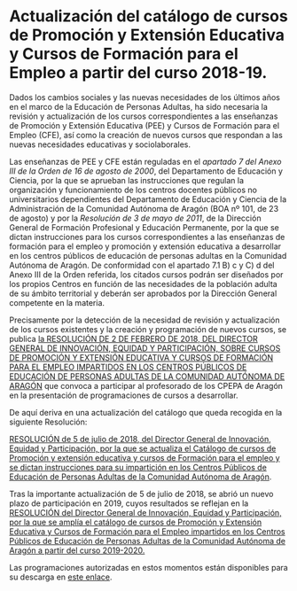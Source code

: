 # Actualización del catálogo de cursos de Promoción y Extensión Educativa y Cursos de Formación para el Empleo a partir del curso 2018-19.

Dados los cambios sociales y las nuevas necesidades de los últimos años en el marco de la Educación de Personas Adultas, ha sido necesaria la revisión y actualización de los cursos correspondientes a las enseñanzas de Promoción y Extensión Educativa \(PEE\) y Cursos de Formación para el Empleo \(CFE\), así como la creación de nuevos cursos que respondan a las nuevas necesidades educativas y sociolaborales.

Las enseñanzas de PEE y CFE están reguladas en el _apartado 7 del Anexo III de la Orden de 16 de agosto de 2000_, del Departamento de Educación y Ciencia, por la que se aprueban las instrucciones que regulan la organización y funcionamiento de los centros docentes públicos no universitarios dependientes del Departamento de Educación y Ciencia de la Administración de la Comunidad Autónoma de Aragón \(BOA nº 101, de 23 de agosto\) y por la _Resolución de 3 de mayo de 2011_, de la Dirección General de Formación Profesional y Educación Permanente, por la que se dictan instrucciones para los cursos correspondientes a las enseñanzas de formación para el empleo y promoción y extensión educativa a desarrollar en los centros públicos de educación de personas adultas en la Comunidad Autónoma de Aragón. De conformidad con el apartado 7.1 B\) c y C\) d del Anexo III de la Orden referida, los citados cursos podrán ser diseñados por los propios Centros en función de las necesidades de la población adulta de su ámbito territorial y deberán ser aprobados por la Dirección General competente en la materia.

Precisamente por la detección de la necesidad de revisión y actualización de los cursos existentes y la creación y programación de nuevos cursos, se publica [la RESOLUCIÓN DE 2 DE FEBRERO DE 2018, DEL DIRECTOR GENERAL DE INNOVACIÓN, EQUIDAD Y PARTICIPACIÓN, SOBRE CURSOS DE PROMOCIÓN Y EXTENSIÓN EDUCATIVA Y CURSOS DE FORMACIÓN PARA EL EMPLEO IMPARTIDOS EN LOS CENTROS PÚBLICOS DE EDUCACIÓN DE PERSONAS ADULTAS DE LA COMUNIDAD AUTÓNOMA DE ARAGÓN](http://www.educaragon.org/FILES/RESOLUCION_DE_2_DE_FEBRERO_DE_2018_FIRMADA.pdf) que convoca a participar al profesorado de los CPEPA de Aragón en la presentación de programaciones de cursos a desarrollar.

De aquí deriva en una actualización del catálogo que queda recogida en la siguiente Resolución:

[RESOLUCIÓN de 5 de julio de 2018, del Director General de Innovación, Equidad y Participación, por la que se actualiza el Catálogo de cursos de Promoción y extensión educativa y cursos de Formación para el empleo y se dictan instrucciones para su impartición en los Centros Públicos de Educación de Personas Adultas de la Comunidad Autónoma de Aragón](http://www.educaragon.org/FILES/Resolucion_5_Julio_PEEyCFE_Firmada.pdf).

Tras la importante actualización de 5 de julio de 2018, se abrió un nuevo plazo de participación en 2019, cuyos resultados se reflejan en la [RESOLUCIÓN del Director General de Innovación, Equidad y Participación, por la que se amplía el catálogo de cursos de Promoción y Extensión Educativa y Cursos de Formación para el Empleo impartidos en los Centros Públicos de Educación de Personas Adultas de la Comunidad Autónoma de Aragón a partir del curso 2019-2020.](http://www.educaragon.org/files/Resolucion_2019_cursos_PEE_y_CFE_con_anexos.pdf_CSVEP7T0GF76L1901PFI.pdf)

Las programaciones autorizadas en estos momentos están disponibles para su descarga en [este enlace](http://www.educaragon.org/guiaeducativa/guia_educativa_permanente.asp?sepRuta=Sistema+Educativo%2F%3Ca+href%3D%27%2Feducacion%5Fno%5Funi%2Easp%27%3EEnse%F1anza+no+Universitaria%3C%2Fa%3E%2F&guiaeducativa=&strSeccion=PPI04&titpadre=Educaci%F3n+permanente&arrpadres=$Curr%EDculo+Ense%F1anzas+b%E1sicas+personas+adultas&arrides=$686&arridesvin=$&lngArbol=2245&lngArbolvinculado=).

